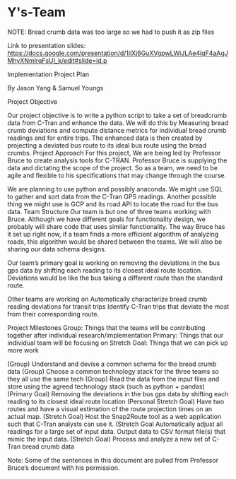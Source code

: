 # Y's-Team


NOTE: Bread crumb data was too large so we had to push it as zip files

Link to presentation slides: https://docs.google.com/presentation/d/1ilXj6GuXVgpwLWiJLAe4iqF4aAgJMhyXNmlrqFsUI_k/edit#slide=id.p

Implementation Project Plan

By Jason Yang & Samuel Youngs

Project Objective

Our project objective is to write a python script to take a set of breadcrumb data from C-Tran and enhance the data. We will do this by  Measuring bread crumb deviations and compute distance metrics for individual bread crumb readings and for entire trips. The enhanced data is then created by projecting a deviated bus route to its ideal bus route using the bread crumbs.
Project Approach
For this project, We are being led by Professor Bruce to create analysis tools for C-TRAN. Professor Bruce is supplying the data and dictating the scope of the project. So as a team, we need to be agile and flexible to his specifications that may change through the course. 

We are planning to use python and possibly anaconda. We might use SQL to gather and sort data from the C-Tran GPS readings. Another possible thing we might use is GCP and its road API to locate the road for the bus data. 
Team Structure
Our team is but one of three teams working with Bruce.  Although we have different goals for functionality design, we probably will share code that uses similar functionality. The way Bruce has it set up right now, if a team finds a more efficient algorithm of analyzing roads, this algorithm would be shared between the teams. We will also be sharing our data schema designs.

Our team’s primary goal is working on removing the deviations in the bus gps data by shifting each reading to its closest ideal route location. Deviations would be like the bus taking a different route than the standard route.

Other teams are working on
Automatically characterize bread crumb reading deviations for transit trips
Identify C-Tran trips that deviate the most from their corresponding route.



Project Milestones
Group: Things that the teams will be contributing together after individual research/implementation
Primary: Things that our individual team will be focusing on
Stretch Goal: Things that we can pick up more work

(Group) Understand and devise a common schema for the bread crumb data
(Group) Choose a common technology stack for the three teams so they all use the same tech
(Group) Read the data from the input files and store using the agreed technology stack (such as python + pandas)
(Primary Goal) Removing the deviations in the bus gps data by shifting each reading to its closest ideal route location
(Personal Stretch Goal) Have two routes and have a visual estimation of the route projection times on an actual map.
(Stretch Goal) Host the Snap2Route tool as a web application such that C-Tran analysts can use it.
(Stretch Goal Automatically adjust all readings for a large set of input data. Output data to CSV format file(s) that mimic the input data.
(Stretch Goal) Process and analyze a new set of C-Tran bread crumb data

Note: Some of the sentences in this document are pulled from Professor Bruce’s document with his permission.
